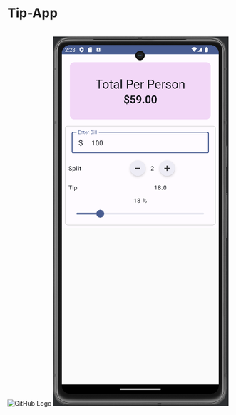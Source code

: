 # Tip-App
<Br>
<img src="images/github-logo.png" alt="GitHub Logo">
<img src="https://github.com/Krish-Mutha/Tip-App/blob/main/app/src/main/res/drawable/2023-10-31%20(3).png" alt="TIP APP">
